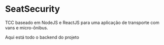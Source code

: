 # SeatSecurity
TCC baseado em NodeJS e ReactJS para uma aplicação de transporte com vans e micro-ônibus.

Aqui está todo o backend do projeto
